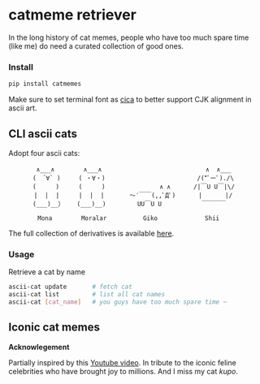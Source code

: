 # catmeme retriever

In the long history of cat memes, people who have too much spare time (like me) do need a curated collection of good ones.

### Install
```bash
pip install catmemes
```
Make sure to set terminal font as [cica](https://github.com/miiton/Cica) to better support CJK alignment in ascii art.


## CLI ascii cats
Adopt four ascii cats:
```
　　　　 ∧___∧　　　   ∧___∧　　　　　　　　　　            ∧  ∧___
　　　　(　´∀` )　　　( ・∀・)　　　　　　　　　　　　　　  /(*ﾟーﾟ)./\
　　　　(　　  )　　  ( 　　 )　　　　　　　　　∧ ∧　 　  /|￣U U￣|\/
　　　  |  |  | 　 　|  |  | 　　　 ～′￣￣(,,ﾟДﾟ)　 　  |　 　  |/
　　　　(___)__）　　 (___)__)　　　　  UU￣U U           ￣￣￣￣

        Mona        Moralar          Giko             Shii
```
The full collection of derivatives is available [here](https://nonexistentfandomsfandom.neocities.org/AAcats/cast).



### Usage
Retrieve a cat by name
```bash
ascii-cat update       # fetch cat
ascii-cat list         # list all cat names
ascii-cat [cat_name]   # you guys have too much spare time ~
```

## Iconic cat memes

**Acknowlegement**

Partially inspired by this [Youtube video](https://www.youtube.com/watch?v=PKdUvW8fMj0). In tribute to the iconic feline celebrities who have brought joy to millions.
And I miss my cat *kupo*.